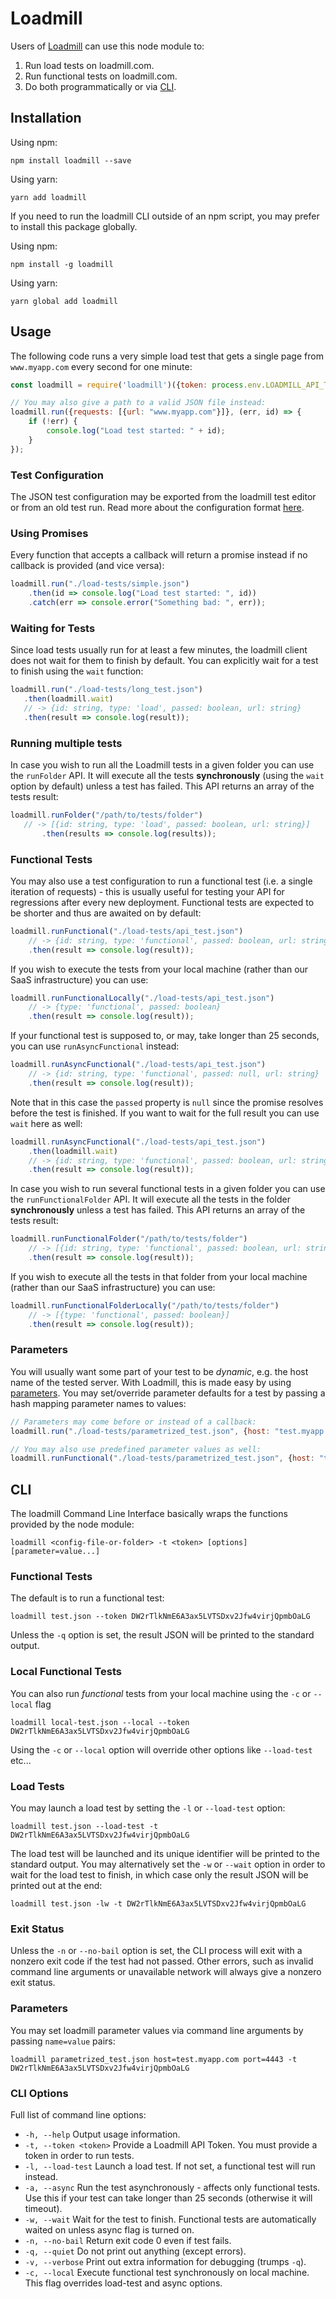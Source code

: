 # Loadmill

Users of [Loadmill](https://www.loadmill.com) can use this node module to: 
1. Run load tests on loadmill.com.
2. Run functional tests on loadmill.com.
3. Do both programmatically or via [CLI](#cli).

## Installation

Using npm:

`npm install loadmill --save`

Using yarn:

`yarn add loadmill`

If you need to run the loadmill CLI outside of an npm script, you may prefer to install this package globally.

Using npm:

`npm install -g loadmill`

Using yarn:

`yarn global add loadmill`

## Usage

The following code runs a very simple load test that gets a single page from `www.myapp.com` every second for one minute:
```js
const loadmill = require('loadmill')({token: process.env.LOADMILL_API_TOKEN});

// You may also give a path to a valid JSON file instead:
loadmill.run({requests: [{url: "www.myapp.com"}]}, (err, id) => {
    if (!err) {
        console.log("Load test started: " + id);
    }
});
```

### Test Configuration

The JSON test configuration may be exported from the loadmill test editor or from an old test run.
Read more about the configuration format [here](https://docs.loadmill.com/test-scenarios/configuration-files).

### Using Promises

Every function that accepts a callback will return a promise instead if no callback is provided (and vice versa):
```js
loadmill.run("./load-tests/simple.json")
    .then(id => console.log("Load test started: ", id))
    .catch(err => console.error("Something bad: ", err));
```

### Waiting for Tests

Since load tests usually run for at least a few minutes, the loadmill client does not wait for them to finish by default.
You can explicitly wait for a test to finish using the `wait` function:
 ```js
loadmill.run("./load-tests/long_test.json")
    .then(loadmill.wait)
    // -> {id: string, type: 'load', passed: boolean, url: string}
    .then(result => console.log(result));
```

### Running multiple tests

In case you wish to run all the Loadmill tests in a given folder you can use the `runFolder` API.
It will execute all the tests **synchronously** (using the `wait` option by default) unless a test has failed.
This API returns an array of the tests result:
 ```js
loadmill.runFolder("/path/to/tests/folder")
    // -> [{id: string, type: 'load', passed: boolean, url: string}]
        .then(results => console.log(results));
```

### Functional Tests

You may also use a test configuration to run a functional test (i.e. a single iteration of requests) - this is usually useful for testing your API for regressions after every new deployment.
Functional tests are expected to be shorter and thus are awaited on by default:
```js
loadmill.runFunctional("./load-tests/api_test.json")
    // -> {id: string, type: 'functional', passed: boolean, url: string}
    .then(result => console.log(result));
```
If you wish to execute the tests from your local machine (rather than our SaaS infrastructure) you can use:
```js
loadmill.runFunctionalLocally("./load-tests/api_test.json")
    // -> {type: 'functional', passed: boolean}
    .then(result => console.log(result));
```
If your functional test is supposed to, or may, take longer than 25 seconds, you can use `runAsyncFunctional` instead:
```js
loadmill.runAsyncFunctional("./load-tests/api_test.json")
    // -> {id: string, type: 'functional', passed: null, url: string}
    .then(result => console.log(result));
```

Note that in this case the `passed` property is `null` since the promise resolves before the test is finished.
If you want to wait for the full result you can use `wait` here as well:
```js
loadmill.runAsyncFunctional("./load-tests/api_test.json")
    .then(loadmill.wait)
    // -> {id: string, type: 'functional', passed: boolean, url: string}
    .then(result => console.log(result));
```

In case you wish to run several functional tests in a given folder you can use the `runFunctionalFolder` API.
It will execute all the tests in the folder **synchronously** unless a test has failed.
This API returns an array of the tests result:
```js
loadmill.runFunctionalFolder("/path/to/tests/folder")
    // -> [{id: string, type: 'functional', passed: boolean, url: string}]
    .then(result => console.log(result));
```
If you wish to execute all the tests in that folder from your local machine (rather than our SaaS infrastructure) you can use:
```js
loadmill.runFunctionalFolderLocally("/path/to/tests/folder")
    // -> [{type: 'functional', passed: boolean}]
    .then(result => console.log(result));
```

### Parameters

You will usually want some part of your test to be _dynamic_, e.g. the host name of the tested server.
With Loadmill, this is made easy by using [parameters](https://docs.loadmill.com/test-scenarios/parameters).
You may set/override parameter defaults for a test by passing a hash mapping parameter names to values:
```js
// Parameters may come before or instead of a callback:
loadmill.run("./load-tests/parametrized_test.json", {host: "test.myapp.com", port: 4443}, (err, id) => {/*...*/});

// You may also use predefined parameter values as well:
loadmill.runFunctional("./load-tests/parametrized_test.json", {host: "test.${parentDomain}"});
```

## CLI

The loadmill Command Line Interface basically wraps the functions provided by the node module:
```
loadmill <config-file-or-folder> -t <token> [options] [parameter=value...]
```

### Functional Tests

The default is to run a functional test:
```
loadmill test.json --token DW2rTlkNmE6A3ax5LVTSDxv2Jfw4virjQpmbOaLG
```

Unless the `-q` option is set, the result JSON will be printed to the standard output.

### Local Functional Tests

You can also run *functional* tests from your local machine using the `-c` or `--local` flag
```
loadmill local-test.json --local --token DW2rTlkNmE6A3ax5LVTSDxv2Jfw4virjQpmbOaLG
```

Using the `-c` or `--local` option will override other options like `--load-test` etc...

### Load Tests

You may launch a load test by setting the `-l` or `--load-test` option:
```
loadmill test.json --load-test -t DW2rTlkNmE6A3ax5LVTSDxv2Jfw4virjQpmbOaLG
```

The load test will be launched and its unique identifier will be printed to the standard output. You may alternatively
set the `-w` or `--wait` option in order to wait for the load test to finish, in which case only the result JSON will be
printed out at the end:
```
loadmill test.json -lw -t DW2rTlkNmE6A3ax5LVTSDxv2Jfw4virjQpmbOaLG
```

### Exit Status

Unless the `-n` or `--no-bail` option is set, the CLI process will exit with a nonzero exit code if the test had not passed.
Other errors, such as invalid command line arguments or unavailable network will always give a nonzero exit status.

### Parameters

You may set loadmill parameter values via command line arguments by passing `name=value` pairs:
```
loadmill parametrized_test.json host=test.myapp.com port=4443 -t DW2rTlkNmE6A3ax5LVTSDxv2Jfw4virjQpmbOaLG
```

### CLI Options

Full list of command line options:

- `-h, --help` Output usage information.
- `-t, --token <token>` Provide a Loadmill API Token. You must provide a token in order to run tests.
- `-l, --load-test` Launch a load test. If not set, a functional test will run instead.
- `-a, --async` Run the test asynchronously - affects only functional tests. Use this if your test can take longer than 25 seconds (otherwise it will timeout).
- `-w, --wait` Wait for the test to finish. Functional tests are automatically waited on unless async flag is turned on.
- `-n, --no-bail` Return exit code 0 even if test fails.
- `-q, --quiet` Do not print out anything (except errors).
- `-v, --verbose` Print out extra information for debugging (trumps `-q`).
- `-c, --local` Execute functional test synchronously on local machine. This flag overrides load-test and async options.
